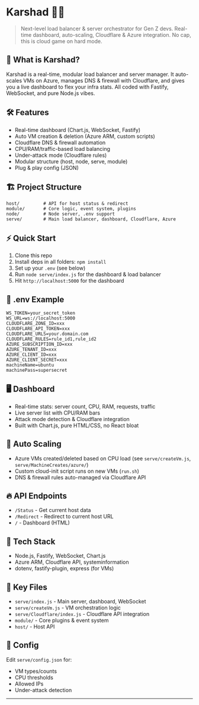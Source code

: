 
# Karshad 🧠🔥

> Next-level load balancer & server orchestrator for Gen Z devs. Real-time dashboard, auto-scaling, Cloudflare & Azure integration. No cap, this is cloud game on hard mode. 

## 🚀 What is Karshad?

Karshad is a real-time, modular load balancer and server manager. It auto-scales VMs on Azure, manages DNS & firewall with Cloudflare, and gives you a live dashboard to flex your infra stats. All coded with Fastify, WebSocket, and pure Node.js vibes.

## 🛠️ Features

- Real-time dashboard (Chart.js, WebSocket, Fastify)
- Auto VM creation & deletion (Azure ARM, custom scripts)
- Cloudflare DNS & firewall automation
- CPU/RAM/traffic-based load balancing
- Under-attack mode (Cloudflare rules)
- Modular structure (host, node, serve, module)
- Plug & play config (JSON)

## 🏗️ Project Structure

```
host/         # API for host status & redirect
module/       # Core logic, event system, plugins
node/         # Node server, .env support
serve/        # Main load balancer, dashboard, Cloudflare, Azure
```

## ⚡ Quick Start

1. Clone this repo
2. Install deps in all folders: `npm install`
3. Set up your `.env` (see below)
4. Run `node serve/index.js` for the dashboard & load balancer
5. Hit `http://localhost:5000` for the dashboard

## 🧩 .env Example

```
WS_TOKEN=your_secret_token
WS_URL=ws://localhost:5000
CLOUDFLARE_ZONE_ID=xxx
CLOUDFLARE_API_TOKEN=xxx
CLOUDFLARE_URLS=your.domain.com
CLOUDFLARE_RULES=rule_id1,rule_id2
AZURE_SUBSCRIPTION_ID=xxx
AZURE_TENANT_ID=xxx
AZURE_CLIENT_ID=xxx
AZURE_CLIENT_SECRET=xxx
machineName=ubuntu
machinePass=supersecret
```

## 🖥️ Dashboard

- Real-time stats: server count, CPU, RAM, requests, traffic
- Live server list with CPU/RAM bars
- Attack mode detection & Cloudflare integration
- Built with Chart.js, pure HTML/CSS, no React bloat

## 🤖 Auto Scaling

- Azure VMs created/deleted based on CPU load (see `serve/createVm.js`, `serve/MachineCreates/azure/`)
- Custom cloud-init script runs on new VMs (`run.sh`)
- DNS & firewall rules auto-managed via Cloudflare API

## 🔥 API Endpoints

- `/Status` - Get current host data
- `/Redirect` - Redirect to current host URL
- `/` - Dashboard (HTML)

## 🧠 Tech Stack

- Node.js, Fastify, WebSocket, Chart.js
- Azure ARM, Cloudflare API, systeminformation
- dotenv, fastify-plugin, express (for VMs)

## 📁 Key Files

- `serve/index.js` - Main server, dashboard, WebSocket
- `serve/createVm.js` - VM orchestration logic
- `serve/Cloudflare/index.js` - Cloudflare API integration
- `module/` - Core plugins & event system
- `host/` - Host API

## 📝 Config

Edit `serve/config.json` for:
- VM types/counts
- CPU thresholds
- Allowed IPs
- Under-attack detection
---